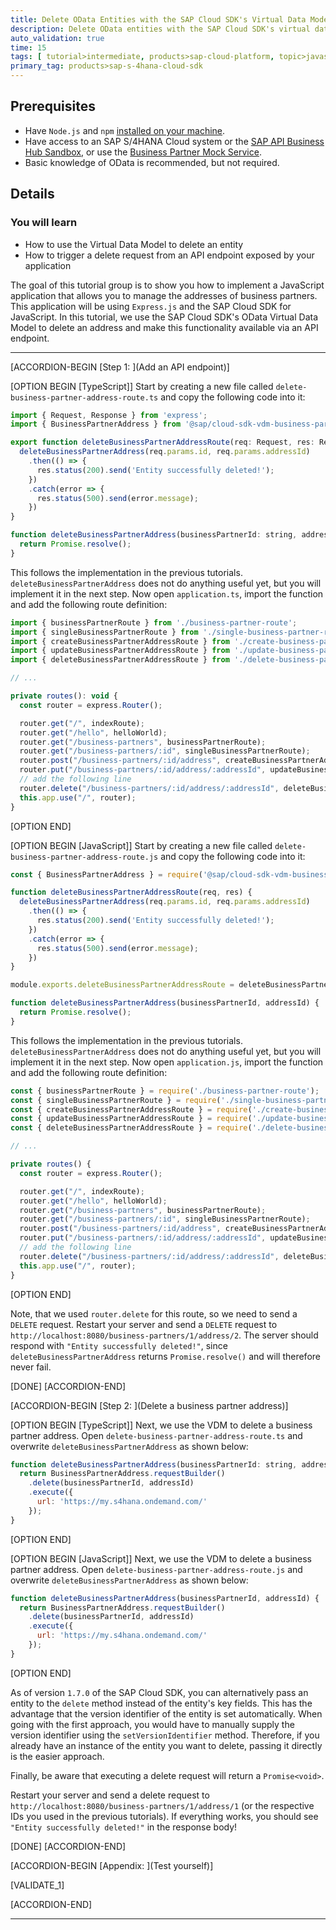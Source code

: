 ```yaml
---
title: Delete OData Entities with the SAP Cloud SDK's Virtual Data Model
description: Delete OData entities with the SAP Cloud SDK's virtual data model to duild an address manager application.
auto_validation: true
time: 15
tags: [ tutorial>intermediate, products>sap-cloud-platform, topic>javascript, topic>odata]
primary_tag: products>sap-s-4hana-cloud-sdk
---
```


## Prerequisites
 - Have `Node.js` and `npm` [installed on your machine](s4sdkjs-prerequisites).
 - Have access to an SAP S/4HANA Cloud system or the [SAP API Business Hub Sandbox](https://api.sap.com/getting-started), or use the [Business Partner Mock Service](https://sap.github.io/cloud-s4-sdk-book/pages/mock-odata.html).
 - Basic knowledge of OData is recommended, but not required.

## Details
### You will learn
  - How to use the Virtual Data Model to delete an entity
  - How to trigger a delete request from an API endpoint exposed by your application

The goal of this tutorial group is to show you how to implement a JavaScript application that allows you to manage the addresses of business partners. This application will be using `Express.js` and the SAP Cloud SDK for JavaScript. In this tutorial, we use the SAP Cloud SDK's OData Virtual Data Model to delete an address and make this functionality available via an API endpoint.

---

[ACCORDION-BEGIN [Step 1: ](Add an API endpoint)]

[OPTION BEGIN [TypeScript]]
Start by creating a new file called `delete-business-partner-address-route.ts` and copy the following code into it:

```JavaScript / TypeScript
import { Request, Response } from 'express';
import { BusinessPartnerAddress } from '@sap/cloud-sdk-vdm-business-partner-service';

export function deleteBusinessPartnerAddressRoute(req: Request, res: Response) {
  deleteBusinessPartnerAddress(req.params.id, req.params.addressId)
    .then(() => {
      res.status(200).send('Entity successfully deleted!');
    })
    .catch(error => {
      res.status(500).send(error.message);
    })
}

function deleteBusinessPartnerAddress(businessPartnerId: string, addressId: string): Promise<void> {
  return Promise.resolve();
}
```

This follows the implementation in the previous tutorials. `deleteBusinessPartnerAddress` does not do anything useful yet, but you will implement it in the next step. Now open `application.ts`, import the function and add the following route definition:

```JavaScript / TypeScript
import { businessPartnerRoute } from './business-partner-route';
import { singleBusinessPartnerRoute } from './single-business-partner-route';
import { createBusinessPartnerAddressRoute } from './create-business-partner-address-route';
import { updateBusinessPartnerAddressRoute } from './update-business-partner-address-route';
import { deleteBusinessPartnerAddressRoute } from './delete-business-partner-address-route';

// ...

private routes(): void {
  const router = express.Router();

  router.get("/", indexRoute);
  router.get("/hello", helloWorld);
  router.get("/business-partners", businessPartnerRoute);
  router.get("/business-partners/:id", singleBusinessPartnerRoute);
  router.post("/business-partners/:id/address", createBusinessPartnerAddressRoute);
  router.put("/business-partners/:id/address/:addressId", updateBusinessPartnerAddressRoute)
  // add the following line
  router.delete("/business-partners/:id/address/:addressId", deleteBusinessPartnerAddressRoute)
  this.app.use("/", router);
}
```
[OPTION END]

[OPTION BEGIN [JavaScript]]
Start by creating a new file called `delete-business-partner-address-route.js` and copy the following code into it:

```JavaScript
const { BusinessPartnerAddress } = require('@sap/cloud-sdk-vdm-business-partner-service');

function deleteBusinessPartnerAddressRoute(req, res) {
  deleteBusinessPartnerAddress(req.params.id, req.params.addressId)
    .then(() => {
      res.status(200).send('Entity successfully deleted!');
    })
    .catch(error => {
      res.status(500).send(error.message);
    })
}

module.exports.deleteBusinessPartnerAddressRoute = deleteBusinessPartnerAddressRoute;

function deleteBusinessPartnerAddress(businessPartnerId, addressId) {
  return Promise.resolve();
}
```

This follows the implementation in the previous tutorials. `deleteBusinessPartnerAddress` does not do anything useful yet, but you will implement it in the next step. Now open `application.js`, import the function and add the following route definition:

```JavaScript
const { businessPartnerRoute } = require('./business-partner-route');
const { singleBusinessPartnerRoute } = require('./single-business-partner-route');
const { createBusinessPartnerAddressRoute } = require('./create-business-partner-address-route');
const { updateBusinessPartnerAddressRoute } = require('./update-business-partner-address-route');
const { deleteBusinessPartnerAddressRoute } = require('./delete-business-partner-address-route');

// ...

private routes() {
  const router = express.Router();

  router.get("/", indexRoute);
  router.get("/hello", helloWorld);
  router.get("/business-partners", businessPartnerRoute);
  router.get("/business-partners/:id", singleBusinessPartnerRoute);
  router.post("/business-partners/:id/address", createBusinessPartnerAddressRoute);
  router.put("/business-partners/:id/address/:addressId", updateBusinessPartnerAddressRoute)
  // add the following line
  router.delete("/business-partners/:id/address/:addressId", deleteBusinessPartnerAddressRoute)
  this.app.use("/", router);
}
```
[OPTION END]

Note, that we used `router.delete` for this route, so we need to send a `DELETE` request. Restart your server and send a `DELETE` request to `http://localhost:8080/business-partners/1/address/2`. The server should respond with `"Entity successfully deleted!"`, since `deleteBusinessPartnerAddress` returns `Promise.resolve()` and will therefore never fail.

[DONE]
[ACCORDION-END]

[ACCORDION-BEGIN [Step 2: ](Delete a business partner address)]

[OPTION BEGIN [TypeScript]]
Next, we use the VDM to delete a business partner address. Open `delete-business-partner-address-route.ts` and overwrite `deleteBusinessPartnerAddress` as shown below:

```JavaScript / TypeScript
function deleteBusinessPartnerAddress(businessPartnerId: string, addressId: string): Promise<void> {
  return BusinessPartnerAddress.requestBuilder()
    .delete(businessPartnerId, addressId)
    .execute({
      url: 'https://my.s4hana.ondemand.com/'
    });
}
```

[OPTION END]

[OPTION BEGIN [JavaScript]]
Next, we use the VDM to delete a business partner address. Open `delete-business-partner-address-route.js` and overwrite `deleteBusinessPartnerAddress` as shown below:

```JavaScript
function deleteBusinessPartnerAddress(businessPartnerId, addressId) {
  return BusinessPartnerAddress.requestBuilder()
    .delete(businessPartnerId, addressId)
    .execute({
      url: 'https://my.s4hana.ondemand.com/'
    });
}
```

[OPTION END]

As of version `1.7.0` of the SAP Cloud SDK, you can alternatively pass an entity to the `delete` method instead of the entity's key fields. This has the advantage that the version identifier of the entity is set automatically. When going with the first approach, you would have to manually supply the version identifier using the `setVersionIdentifier` method. Therefore, if you already have an instance of the entity you want to delete, passing it directly is the easier approach.

Finally, be aware that executing a delete request will return a `Promise<void>`.

Restart your server and send a delete request to `http://localhost:8080/business-partners/1/address/1` (or the respective IDs you used in the previous tutorials). If everything works, you should see `"Entity successfully deleted!"` in the response body!

[DONE]
[ACCORDION-END]

[ACCORDION-BEGIN [Appendix: ](Test yourself)]

[VALIDATE_1]

[ACCORDION-END]

---
